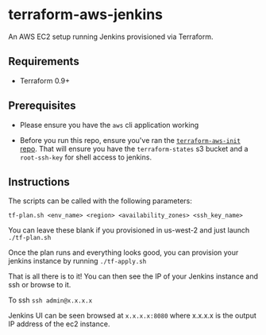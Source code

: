 # terraform-aws-jenkins
An AWS EC2 setup running Jenkins provisioned via Terraform.

## Requirements

* Terraform 0.9+

## Prerequisites
 
* Please ensure you have the `aws` cli application working

* Before you run this repo, ensure you've ran the [`terraform-aws-init` repo](https://github.com/OGProgrammer/terraform-aws-init). That will ensure you have the `terraform-states` s3 bucket and a `root-ssh-key` for shell access to jenkins.

## Instructions

The scripts can be called with the following parameters:

`tf-plan.sh <env_name> <region> <availability_zones> <ssh_key_name>`

You can leave these blank if you provisioned in us-west-2 and just launch `./tf-plan.sh`

Once the plan runs and everything looks good, you can provision your jenkins instance by running `./tf-apply.sh`

That is all there is to it! You can then see the IP of your Jenkins instance and ssh or browse to it.

To ssh `ssh admin@x.x.x.x`

Jenkins UI can be seen browsed at `x.x.x.x:8080` where x.x.x.x is the output IP address of the ec2 instance.
